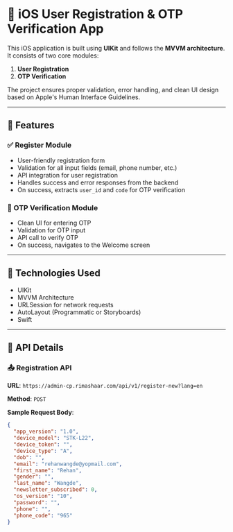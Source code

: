 # 📱 iOS User Registration & OTP Verification App

This iOS application is built using **UIKit** and follows the **MVVM architecture**. It consists of two core modules:

1. **User Registration**
2. **OTP Verification**

The project ensures proper validation, error handling, and clean UI design based on Apple's Human Interface Guidelines.

---

## 🚀 Features

### ✅ Register Module
- User-friendly registration form
- Validation for all input fields (email, phone number, etc.)
- API integration for user registration
- Handles success and error responses from the backend
- On success, extracts `user_id` and `code` for OTP verification

### 🔐 OTP Verification Module
- Clean UI for entering OTP
- Validation for OTP input
- API call to verify OTP
- On success, navigates to the Welcome screen

---

## 🔧 Technologies Used

- UIKit
- MVVM Architecture
- URLSession for network requests
- AutoLayout (Programmatic or Storyboards)
- Swift

---

## 🧪 API Details

### 📤 Registration API

**URL**: `https://admin-cp.rimashaar.com/api/v1/register-new?lang=en`

**Method**: `POST`

**Sample Request Body**:
```json
{
  "app_version": "1.0",
  "device_model": "STK-L22",
  "device_token": "",
  "device_type": "A",
  "dob": "",
  "email": "rehanwangde@yopmail.com",
  "first_name": "Rehan",
  "gender": "",
  "last_name": "Wangde",
  "newsletter_subscribed": 0,
  "os_version": "10",
  "password": "",
  "phone": "",
  "phone_code": "965"
}
